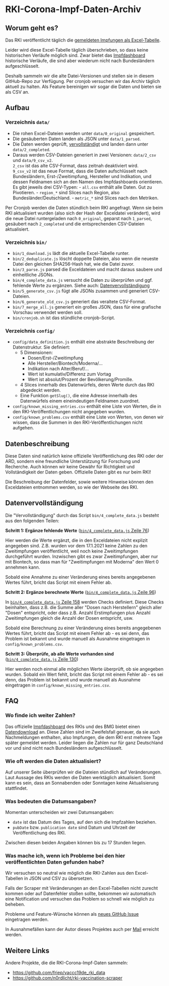 # RKI-Corona-Impf-Daten-Archiv

## Worum geht es?

Das RKI veröffentlicht täglich die [gemeldeten Impfungen als Excel-Tabelle](https://www.rki.de/DE/Content/InfAZ/N/Neuartiges_Coronavirus/Daten/Impfquoten-Tab.html).

Leider wird diese Excel-Tabelle täglich überschrieben, so dass keine historischen Verläufe möglich sind. Zwar bietet das [Impfdashboard](https://impfdashboard.de/) historische Verläufe, die sind aber wiederum nicht nach Bundesländern aufgeschlüsselt.

Deshalb sammeln wir die alte Datei-Versionen und stellen sie in diesem GitHub-Repo zur Verfügung. Per cronjob versuchen wir das Archiv täglich aktuell zu halten. Als Feature bereinigen wir sogar die Daten und bieten sie als CSV an.



## Aufbau

### Verzeichnis `data/`

- Die rohen Excel-Dateien werden unter `data/0_original` gespeichert.
- Die gesäuberten Daten landen als JSON unter `data/1_parsed`.
- Die Daten werden geprüft, [vervollständigt](#datenvervollständigung) und landen dann unter `data/2_completed`.
- Daraus werden CSV-Dateien generiert in zwei Versionen: `data/2_csv` und `data/9_csv_v2`.  
	`2_csv` ist das alte CSV-Format, dass zeitnah deaktiviert wird.  
	`9_csv_v2` ist das neue Format, dass die Daten aufschlüsselt nach Bundesländern, Erst-/Zweitimpfung, Hersteller und Indikation, und dessen Feldnamen sich an den Namen des Impfdashboards orientieren.  
  Es gibt jeweils drei CSV-Typen:
		- `all.csv` enthält alle Daten. Gut zu Pivotieren.
		- `region_*` sind Slices nach Region, also Bundesländer/Deutschland.
		- `metric_*` sind Slices nach den Metriken.

Per Cronjob werden die Daten stündlich beim RKI angefragt. Wenn sie beim RKI aktualisiert wurden (also sich der Hash der Exceldatei verändert), wird die neue Datei runtergeladen nach `0_original`, geparst nach `1_parsed`, gesäubert nach `2_completed` und die entsprechenden CSV-Dateien aktualisiert.

### Verzeichnis `bin/`

- `bin/1_download.js` lädt die aktuelle Excel-Tabelle runter.
- `bin/2_deduplicate.js` löscht doppelte Dateien, also wenn die neueste Datei den gleichen SHA256-Hash hat, wie die Datei zuvor.
- `bin/3_parse.js` parsed die Exceldateien und macht daraus saubere und einheitliche JSONs.
- `bin/4_complete_data.js` versucht die Daten zu überprüfen und ggf. fehlende Werte zu ergänzen. Siehe auch: [Datenvervollständigung](#datenvervollständigung)
- `bin/5_generate_csv.js` fügt alle JSONs zusammen und generiert CSV-Dateien.
- `bin/6_generate_old_csv.js` generiert das veraltete CSV-Format.
- `bin/7_merge_all.js` generiert ein großes JSON, dass für eine grafische Vorschau verwendet werden soll.
- `bin/cronjob.sh` ist das stündliche cronjob-Script.

### Verzeichnis `config/`

- `config/data_definition.js` enthält eine abstrakte Beschreibung der Datenstruktur. Sie definiert:
	- 5 Dimensionen:
		- Dosen/Erst-/Zweitimpfung
		- Alle Hersteller/Biontech/Moderna/…
		- Indikation nach Alter/Beruf/…
		- Wert ist kumulativ/Differenz zum Vortag
		- Wert ist absolut/Prozent der Bevölkerung/Promille.
	- 4 Slices innerhalb des Datenwürfels, deren Werte durch das RKI abgedeckt werden.
	- Eine Funktion `getSlug()`, die eine Adresse innerhalb des Datenwürfels einem eineindeutigen Feldnamen zuordnet.
- `config/known_missing_entries.csv` enthält eine Liste von Werten, die in den RKI-Veröffentlichungen nicht angegeben wurden.
- `config/known_problems.csv` enthält eine Liste von Werten, von denen wir wissen, dass die Summen in den RKI-Veröffentlichungen nicht aufgehen.

## Datenbeschreibung

Diese Daten sind natürlich keine offizielle Veröffentlichung des RKI oder der ARD, sondern eine freundliche Unterstützung für Forschung und Recherche. Auch können wir keine Gewähr für Richtigkeit und Vollständigkeit der Daten geben. Offizielle Daten gibt es nur beim RKI!

Die Beschreibung der Datenfelder, sowie weitere Hinweise können den Exceldateien entnommen werden, so wie der Webseite des RKI.



## Datenvervollständigung

Die "Vervollständigung" durch das Script `bin/4_complete_data.js` besteht aus den folgenden Teilen:

**Schritt 1: Ergänze fehlende Werte** ([`bin/4_complete_data.js` Zeile 76](https://github.com/ard-data/2020-rki-impf-archive/blob/f1e1cf96c3f31409a5a98622e577947f20a36396/bin/4_complete_data.js#L76))

Hier werden die Werte ergänzt, die in den Exceldateien nicht explizit angegeben sind. Z.B. wurden vor dem 17.1.2021 keine Zahlen zu den Zweitimpfungen veröffentlicht, weil noch keine Zweitimpfungen durchgeführt wurden. Inzwischen gibt es zwar Zweitimpfungen, aber nur mit Biontech, so dass man für "Zweitimpfungen mit Moderna" den Wert 0 annehmen kann.

Sobald eine Annahme zu einer Veränderung eines bereits angegebenen Wertes führt, bricht das Script mit einem Fehler ab.

**Schritt 2: Ergänze berechnete Werte** ([`bin/4_complete_data.js` Zeile 96](https://github.com/ard-data/2020-rki-impf-archive/blob/f1e1cf96c3f31409a5a98622e577947f20a36396/bin/4_complete_data.js#L96))

In [`bin/4_complete_data.js` Zeile 158](https://github.com/ard-data/2020-rki-impf-archive/blob/f1e1cf96c3f31409a5a98622e577947f20a36396/bin/4_complete_data.js#L158) werden Checks definiert. Diese Checks beinhalten, dass z.B. die Summe aller "Dosen nach Herstellern" gleich aller "Dosen" entspricht, oder dass z.B. Anzahl Erstimpfungen plus Anzahl Zweitimpfungen gleich die Anzahl der Dosen entspricht, usw.

Sobald eine Berechnung zu einer Veränderung eines bereits angegebenen Wertes führt, bricht das Script mit einem Fehler ab - es sei denn, das Problem ist bekannt und wurde manuell als Ausnahme eingetragen in `config/known_problems.csv`.

**Schritt 3: Überprüfe, ab alle Werte vorhanden sind** ([`bin/4_complete_data.js` Zeile 130](https://github.com/ard-data/2020-rki-impf-archive/blob/f1e1cf96c3f31409a5a98622e577947f20a36396/bin/4_complete_data.js#L158))

Hier werden noch einmal alle möglichen Werte überprüft, ob sie angegeben wurden. Sobald ein Wert fehlt, bricht das Script mit einem Fehler ab - es sei denn, das Problem ist bekannt und wurde manuell als Ausnahme eingetragen in `config/known_missing_entries.csv`.



## FAQ

### Wo finde ich weiter Zahlen?

Das offizielle [Impfdashboard](https://impfdashboard.de/) des RKIs und des BMG bietet einen [Datendownload](https://impfdashboard.de/static/data/germany_vaccinations_timeseries_v2.tsv) an. Diese Zahlen sind im Zweifelsfall genauer, da sie auch Nachmeldungen enthalten, also Impfungen, die dem RKI erst mehrere Tage später gemeldet werden. Leider liegen die Zahlen nur für ganz Deutschland vor und sind nicht nach Bundesländern aufgeschlüsselt.

### Wie oft werden die Daten aktualisiert?

Auf unserer Seite überprüfen wir die Dateien stündlich auf Veränderungen. Laut Aussage des RKIs werden die Daten werktäglich aktualisiert. Somit kann es sein, dass an Sonnabenden oder Sonntagen keine Aktualisierung stattfindet.

### Was bedeuten die Datumsangaben?

Momentan unterscheiden wir zwei Datumsangaben:

- `date` ist das Datum des Tages, auf den sich die Impfzahlen beziehen.
- `pubDate` bzw. `publication date` sind Datum und Uhrzeit der Veröffentlichung des RKI.

Zwischen diesen beiden Angaben können bis zu 17 Stunden liegen.

### Was mache ich, wenn ich Probleme bei den hier veröffentlichten Daten gefunden habe?

Wir versuchen so neutral wie möglich die RKI-Zahlen aus den Excel-Tabellen in JSON und CSV zu übersetzen.

Falls der Scraper mit Veränderungen an den Excel-Tabellen nicht zurecht kommen oder auf Datenfehler stoßen sollte, bekommen wir automatisch eine Notification und versuchen das Problem so schnell wie möglich zu beheben.

Probleme und Feature-Wünsche können als [neues GitHub Issue](https://github.com/ard-data/2020-rki-impf-archive/issues/new) eingetragen werden.

In Ausnahmefällen kann der Autor dieses Projektes auch per [Mail](mailto:rki-scraper@michael-kreil.de) erreicht werden.



## Weitere Links

Andere Projekte, die die RKI-Corona-Impf-Daten sammeln:

- https://github.com/friep/vaccc19de_rki_data
- https://github.com/n0rdlicht/rki-vaccination-scraper
